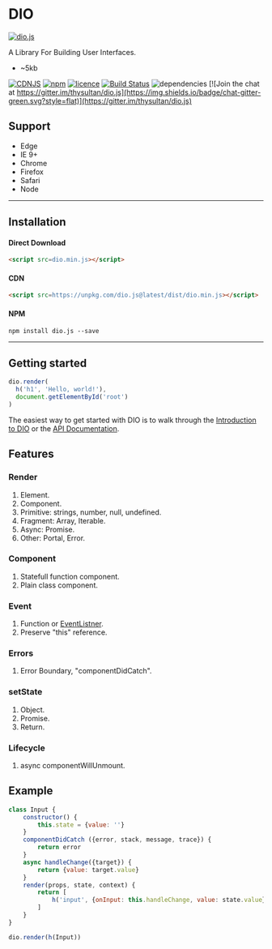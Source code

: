 # DIO

[![dio.js](https://dio.js.org/imgs/logo.svg)](https://dio.js.org/)

A Library For Building User Interfaces.

- ~5kb

[![CDNJS](https://img.shields.io/cdnjs/v/dio.svg?style=flat)](https://cdnjs.com/libraries/dio)
[![npm](https://img.shields.io/npm/v/dio.js.svg?style=flat)](https://www.npmjs.com/package/dio.js) [![licence](https://img.shields.io/badge/licence-MIT-blue.svg?style=flat)](https://github.com/thysultan/dio.js/blob/master/LICENSE.md) [![Build Status](https://semaphoreci.com/api/v1/thysultan/dio-js/branches/master/shields_badge.svg)](https://semaphoreci.com/thysultan/dio-js)
 ![dependencies](https://img.shields.io/badge/dependencies-none-green.svg?style=flat) [![Join the chat at https://gitter.im/thysultan/dio.js](https://img.shields.io/badge/chat-gitter-green.svg?style=flat)](https://gitter.im/thysultan/dio.js)

## Support

* Edge
* IE 9+
* Chrome
* Firefox
* Safari
* Node

---

## Installation

#### Direct Download

```html
<script src=dio.min.js></script>
```

#### CDN

```html
<script src=https://unpkg.com/dio.js@latest/dist/dio.min.js></script>
```

#### NPM

```
npm install dio.js --save
```

---

## Getting started

```js
dio.render(
  h('h1', 'Hello, world!'),
  document.getElementById('root')
)
```

The easiest way to get started with DIO is to walk through the [Introduction to DIO](https://dio.js.org/introduction.html) or the [API Documentation](https://dio.js.org/api.html).

## Features

### Render

1. Element.
1. Component.
1. Primitive: strings, number, null, undefined.
1. Fragment: Array, Iterable.
1. Async: Promise.
1. Other: Portal, Error.

### Component

1. Statefull function component.
1. Plain class component.

### Event

1. Function or [EventListner](https://developer.mozilla.org/en/docs/Web/API/EventListener).
1. Preserve "this" reference.

### Errors

1. Error Boundary, "componentDidCatch".

### setState

1. Object.
1. Promise.
1. Return.

### Lifecycle

1. async componentWillUnmount.

## Example

```js
class Input {
	constructor() {
		this.state = {value: ''}
	}
	componentDidCatch ({error, stack, message, trace}) {
		return error
	}
	async handleChange({target}) {
		return {value: target.value}
	}
	render(props, state, context) {
		return [
			h('input', {onInput: this.handleChange, value: state.value})
		]
	}
}

dio.render(h(Input))
```
